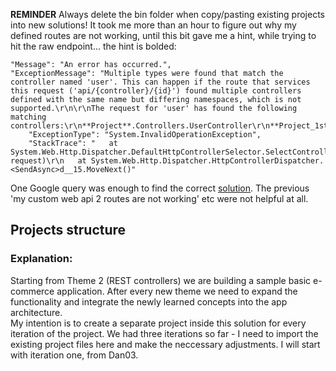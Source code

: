 **REMINDER** Always delete the bin folder when copy/pasting existing projects into new solutions! It took me more than an hour to figure out why my defined routes are not working, until this bit gave me a hint, while trying to hit the raw endpoint... the hint is bolded: 

```
"Message": "An error has occurred.",
"ExceptionMessage": "Multiple types were found that match the controller named 'user'. This can happen if the route that services this request ('api/{controller}/{id}') found multiple controllers defined with the same name but differing namespaces, which is not supported.\r\n\r\nThe request for 'user' has found the following matching controllers:\r\n**Project**.Controllers.UserController\r\n**Project_1st**.Controllers.UserController",
    "ExceptionType": "System.InvalidOperationException",
    "StackTrace": "   at System.Web.Http.Dispatcher.DefaultHttpControllerSelector.SelectController(HttpRequestMessage request)\r\n   at System.Web.Http.Dispatcher.HttpControllerDispatcher.<SendAsync>d__15.MoveNext()"
```

One Google query was enough to find the correct [solution](https://stackoverflow.com/a/30518581/4486196). The previous 'my custom web api 2 routes are not working' etc were not helpful at all.

## Projects structure
### Explanation:

Starting from Theme 2 (REST controllers) we are building a sample basic e-commerce application. After every new theme we need to expand the functionality and integrate the newly learned concepts into the app architecture.  
My intention is to create a separate project inside this solution for every iteration of the project. We had three iterations so far - I need to import the existing project files here and make the neccessary adjustments. I will start with iteration one, from Dan03.  


